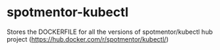 # spotmentor-kubectl
Stores the DOCKERFILE for all the versions of spotmentor/kubectl hub project (https://hub.docker.com/r/spotmentor/kubectl/)
